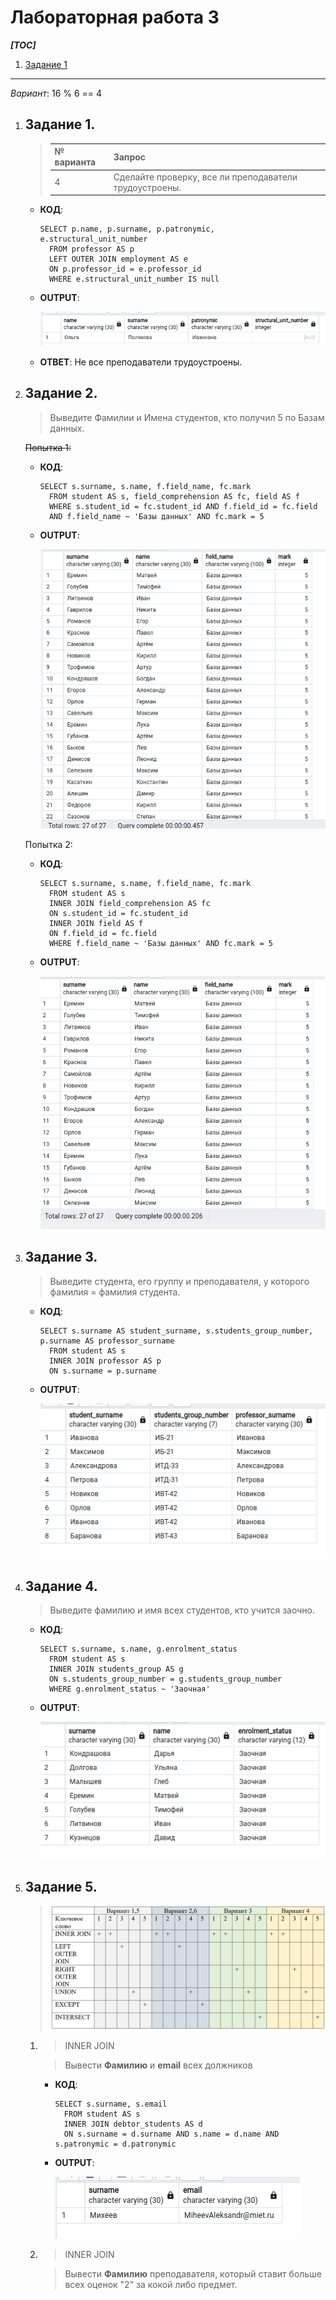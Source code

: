 # Лабораторная работа 3

***[TOC]***
1.  [Задание 1](#задание-1)

---

*Вариант*: 16 % 6 == 4

1.  ## Задание 1.

    > | № варианта | Запрос                                                                                                          |
    > |------------|-----------------------------------------------------------------------------------------------------------------|
    > | 4          | Сделайте проверку, все ли преподаватели трудоустроены.                                                          |

    *   **КОД**:

        ```pgsql
        SELECT p.name, p.surname, p.patronymic, e.structural_unit_number
          FROM professor AS p
          LEFT OUTER JOIN employment AS e
          ON p.professor_id = e.professor_id
          WHERE e.structural_unit_number IS null
        ```

    *   **OUTPUT**:

        ![Alt text](image.png)

    *   **ОТВЕТ**: Не все преподаватели трудоустроены.
2.  ## Задание 2.

    > Выведите Фамилии и Имена студентов, кто получил 5 по Базам данных.

    ~~Попытка 1:~~

    *   **КОД**:

        ```pgsql
        SELECT s.surname, s.name, f.field_name, fc.mark 
          FROM student AS s, field_comprehension AS fc, field AS f
          WHERE s.student_id = fc.student_id AND f.field_id = fc.field
          AND f.field_name ~ 'Базы данных' AND fc.mark = 5
        ```

    *   **OUTPUT**:

        ![Alt text](image-1.png)

    Попытка 2:

    *   **КОД**:

        ```pgsql
        SELECT s.surname, s.name, f.field_name, fc.mark 
          FROM student AS s
          INNER JOIN field_comprehension AS fc
          ON s.student_id = fc.student_id
          INNER JOIN field AS f
          ON f.field_id = fc.field
          WHERE f.field_name ~ 'Базы данных' AND fc.mark = 5
        ```

    *   **OUTPUT**:

        ![Alt text](image-3.png)

3.  ## Задание 3.

    > Выведите студента, его группу и преподавателя, у которого фамилия = фамилия студента.

    *   **КОД**:

        ```pgsql
        SELECT s.surname AS student_surname, s.students_group_number, p.surname AS professor_surname
          FROM student AS s
          INNER JOIN professor AS p
          ON s.surname = p.surname
        ```

    *   **OUTPUT**:

        ![Alt text](image-4.png)

4.  ## Задание 4.

    > Выведите фамилию и имя всех студентов, кто учится заочно.

    *   **КОД**:

        ```pgsql
        SELECT s.surname, s.name, g.enrolment_status
          FROM student AS s
          INNER JOIN students_group AS g
          ON s.students_group_number = g.students_group_number
          WHERE g.enrolment_status ~ 'Заочная'
        ```

    *   **OUTPUT**:

        ![Alt text](image-5.png)

5.  ## Задание 5.

    > ![Alt text](image-6.png)

    1.  > INNER JOIN

        > Вывести **Фамилию** и **email** всех должников

        *   **КОД**:

            ```pgsql
            SELECT s.surname, s.email
              FROM student AS s
              INNER JOIN debtor_students AS d
              ON s.surname = d.surname AND s.name = d.name AND s.patronymic = d.patronymic
            ```

        *   **OUTPUT**:

            ![Alt text](image-7.png)

    2.  > INNER JOIN

        > Вывести **Фамилию** преподавателя, который ставит больше всех оценок "2" за кокой либо предмет.

        

